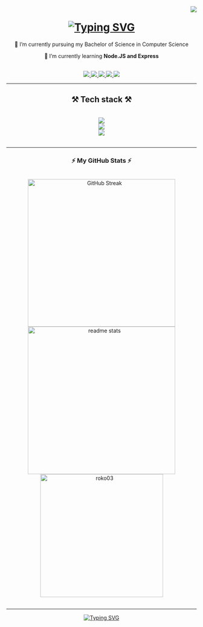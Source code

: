 <img align="right" src="https://api.visitorbadge.io/api/visitors?path=Roko03&countColor=%232ccce4&labelStyle=upper" />


<h1 align="center">
  <a href="https://git.io/typing-svg">
    <img src="https://readme-typing-svg.herokuapp.com?font=Poppins&size=35&duration=4000&pause=1000&color=4C9EF7&center=true&vCenter=true&random=false&width=500&height=70&lines=Hi+%F0%9F%91%8B%2C+I'm+Roko" alt="Typing SVG" />
  </a>
</h1>

<div align="center">
  
  🔭 I’m currently pursuing my Bachelor of Science in Computer Science
  
  🌱 I’m currently learning **Node.JS and Express**
   
</div>

<br/>

<div align="center">
  <a href="mailto:rokoponjarac2@gmail.com">
    <img src="https://img.shields.io/badge/Gmail-D14836?style=for-the-badge&logo=gmail&logoColor=white" target="_blank" />
  </a>
  
  <a href="https://www.linkedin.com/in/roko-ponjarac-13712b211/" target="_blank">
    <img src="https://img.shields.io/badge/LinkedIn-0077B5?style=for-the-badge&logo=linkedin&logoColor=white" target="_blank" />
  </a>
  
   <a href="https://www.behance.net/rokoponjarac" target="_blank">
    <img src="https://img.shields.io/badge/Behance-0054F7?style=for-the-badge&logo=behance&logoColor=white" target="_blank" />
  </a>

   <a href="https://dribbble.com/Ponjarac" target="_blank">
    <img src="https://img.shields.io/badge/Dribbble-EA4C89?style=for-the-badge&logo=dribbble&logoColor=white" target="_blank" />
  </a>
  
  <a href="https://github.com/Roko03" target="_blank">
    <img src="https://img.shields.io/badge/Portfolio-255E63?style=for-the-badge&logo=About.me&logoColor=white" target="_blank" />
  </a>
</div>

<hr/>

<h2 align="center">⚒️ Tech stack ⚒️</h3>
<br/>
<div align="center">
  <a href="https://skillicons.dev">
    <img src="https://skillicons.dev/icons?i=html,css,bootstrap,sass,figma" /><br/>
    <img src="https://skillicons.dev/icons?i=js,react,vite,ts,nodejs,express,nextjs,django,py,wordpress" /><br/>
    <img src="https://skillicons.dev/icons?i=git,github,gulp,netlify,npm,postman,firebase,mongodb" />
  </a>
</div>

<br/>
<hr/>

<h3 align="center">⚡ My GitHub Stats ⚡</h3>
<br/>
<div align="center">
  <img width=390 src="https://streak-stats.demolab.com?user=Roko03&theme=react&border_radius=10&card_width=390" alt="GitHub Streak" />
  <br/>
  <img width=390 src="https://github-readme-stats.vercel.app/api?username=roko03&show_icons=true&locale=en&theme=react&border_radius=10&rank_icon=github" alt="readme stats" />
  <img width=325 src="https://github-readme-stats.vercel.app/api/top-langs?username=roko03&hide=HTML,CSS&langs_count=8&show_icons=true&locale=en&layout=compact&theme=react&border_radius=10&exclude_repo=github-readme-stats" alt="roko03" />
</div>

<br/>
<hr/>

<div align="center">
  <a href="https://git.io/typing-svg"><img src="https://readme-typing-svg.demolab.com?font=Poppins&size=36&pause=1000&color=229EF7&center=true&vCenter=true&random=false&width=500&height=70&lines=%F0%9F%91%8B+Thanks+for+visiting+%F0%9F%91%8B" alt="Typing SVG" /></a>
</div>
